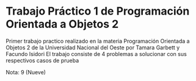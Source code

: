 # Trabajo Práctico 1 de Programación Orientada a Objetos 2

Primer trabajo practico realizado en la materia Programación Orientada a Objetos 2 de la Universidad Nacional del Oeste por Tamara Garbett y Facundo Isidori
El trabajo consiste de 4 problemas a solucionar con sus respectivos casos de prueba

Nota: 9 (Nueve)